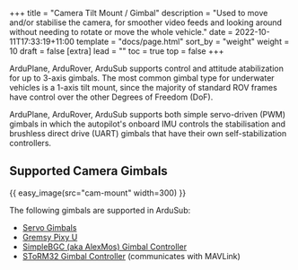 +++
title = "Camera Tilt Mount / Gimbal"
description = "Used to move and/or stabilise the camera, for smoother video feeds and looking around without needing to rotate or move the whole vehicle."
date = 2022-10-11T17:33:19+11:00
template = "docs/page.html"
sort_by = "weight"
weight = 10
draft = false
[extra]
lead = ""
toc = true
top = false
+++


ArduPlane, ArduRover, ArduSub supports control and attitude atabilization for up to 3-axis gimbals. The most common gimbal type for underwater vehicles is a 1-axis tilt mount, since the majority of standard ROV frames have control over the other Degrees of Freedom (DoF).

ArduPlane, ArduRover, ArduSub supports both simple servo-driven (PWM) gimbals in which the autopilot's onboard IMU controls the stabilisation and brushless direct drive (UART) gimbals that have their own self-stabilization controllers.

## Supported Camera Gimbals

{{ easy_image(src="cam-mount" width=300) }}

The following gimbals are supported in ArduSub:
* [Servo Gimbals](https://airdroper.org/store/sensors-sonars-cameras/cameras/camera-tilt-mount/)
* [Gremsy Pixy U](https://ardupilot.org/copter/docs/common-gremsy-pixyu-gimbal.html#common-gremsy-pixyu-gimbal) 
* [SimpleBGC (aka AlexMos) Gimbal Controller](https://ardupilot.org/copter/docs/common-simplebgc-gimbal.html#common-simplebgc-gimbal)
* [SToRM32 Gimbal Controller](https://ardupilot.org/copter/docs/common-storm32-gimbal.html#common-storm32-gimbal) (communicates with MAVLink)
